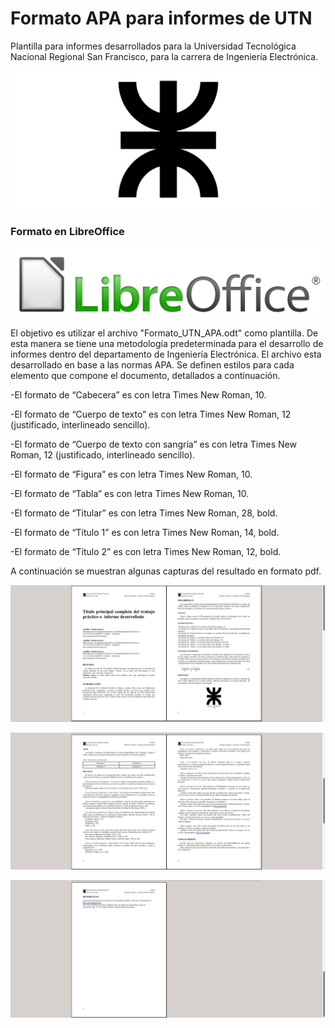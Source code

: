 # Formato APA para informes de UTN

Plantilla para informes desarrollados para la Universidad Tecnológica Nacional Regional San Francisco, para la carrera de Ingeniería Electrónica.

![UTN](/utn_logo.svg)


### Formato en LibreOffice

![GitHub Logo](/LibreOffice_logo.png)

El objetivo es utilizar el archivo "Formato_UTN_APA.odt" como plantilla. De esta manera se tiene una metodología predeterminada para el desarrollo de informes dentro del departamento de Ingeniería Electrónica. 
El archivo esta desarrollado en base a las normas APA. Se definen estilos para cada elemento que compone el documento, detallados a continuación.

-El formato de “Cabecera” es con letra Times New Roman, 10.

-El formato de “Cuerpo de texto” es con letra Times New Roman, 12 (justificado, interlineado sencillo).

-El formato de “Cuerpo de texto con sangría” es con letra Times New Roman, 12 (justificado, interlineado sencillo).

-El formato de “Figura” es con letra Times New Roman, 10.

-El formato de “Tabla” es con letra Times New Roman, 10.

-El formato de “Titular” es con letra Times New Roman, 28, bold.

-El formato de “Título 1” es con letra Times New Roman, 14, bold.

-El formato de “Título 2” es con letra Times New Roman, 12, bold.

A continuación se muestran algunas capturas del resultado en formato pdf.

![Capt1](/screen1.png)

![Capt2](/screen2.png)

![Capt3](/screen3.png)
